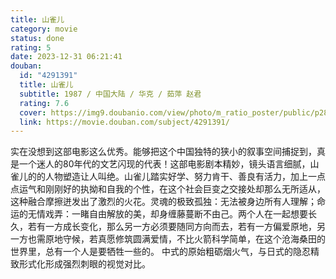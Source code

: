 ```yaml
---
title: 山雀儿
category: movie
status: done
rating: 5
date: 2023-12-31 06:21:41
douban:
  id: "4291391"
  title: 山雀儿
  subtitle: 1987 / 中国大陆 / 华克 / 茹萍 赵君
  rating: 7.6
  cover: https://img9.doubanio.com/view/photo/m_ratio_poster/public/p2882073384.jpg
  link: https://movie.douban.com/subject/4291391/
---
```


实在没想到这部电影这么优秀。能够把这个中国独特的狭小的叙事空间捕捉到，真是一个迷人的80年代的文艺闪现的代表！这部电影剧本精妙，镜头语言细腻，山雀儿的的人物塑造让人叫绝。山雀儿踏实好学、努力肯干、善良有活力，加上一点点运气和刚刚好的执拗和自我的个性，在这个社会巨变之交接处却那么无所适从，这种融合摩擦迸发出了激烈的火花。灵魂的极致孤独：无法被身边所有人理解；命运的无情戏弄：一睹自由解放的美，却身缠藤蔓断不由己。两个人在一起想要长久，若有一方成长变化，那么另一方必须要随同方向而去，若有一方偏爱原地，另一方也需原地守候，若真愿修筑圆满爱情，不比火箭科学简单，在这个沧海桑田的世界里，总有一个人是要牺牲一些的。 中式的原始粗砺烟火气，与日式的隐忍精致形式化形成强烈刺眼的视觉对比。